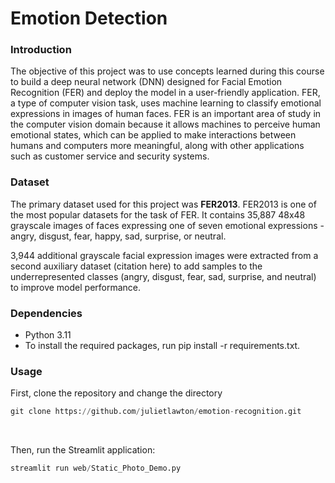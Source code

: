# Emotion Detection

### Introduction

The objective of this project was to use concepts learned during this course to build a deep neural network (DNN) designed for Facial Emotion Recognition (FER) and deploy the model in a user-friendly application. FER, a type of computer vision task, uses machine learning to classify emotional expressions in images of human faces. FER is an important area of study in the computer vision domain because it allows machines to perceive human emotional states, which can be applied to make interactions between humans and computers more meaningful, along with other applications such as customer service and security systems. 


### Dataset
The primary dataset used for this project was **FER2013**. FER2013 is one of the most popular datasets for the task of FER. It contains 35,887 48x48 grayscale images of faces expressing one of seven emotional expressions -  angry, disgust, fear, happy, sad, surprise, or neutral.  

3,944 additional grayscale facial expression images were extracted from a second auxiliary dataset (citation here) to add samples to the underrepresented classes (angry, disgust, fear, sad, surprise, and neutral) to improve model performance.


### Dependencies
- Python 3.11
- To install the required packages, run pip install -r requirements.txt.


### Usage

First, clone the repository and change the directory
```python
git clone https://github.com/julietlawton/emotion-recognition.git
```
<br>

Then, run the Streamlit application:
```python
streamlit run web/Static_Photo_Demo.py
```
